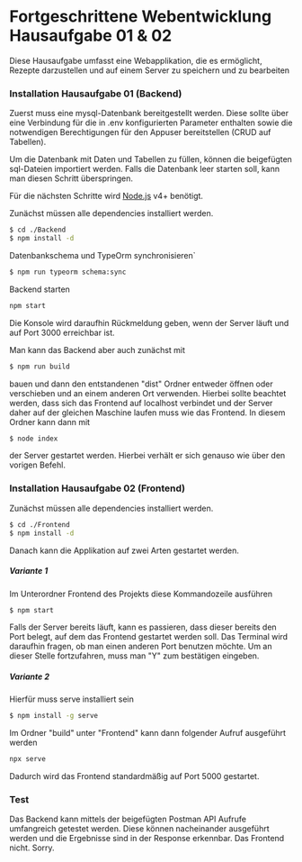 # Fortgeschrittene Webentwicklung Hausaufgabe 01 & 02

Diese Hausaufgabe umfasst eine Webapplikation, die es ermöglicht, Rezepte darzustellen und auf einem Server zu speichern und zu bearbeiten

### Installation Hausaufgabe 01 (Backend)
Zuerst muss eine mysql-Datenbank bereitgestellt werden. Diese sollte über eine Verbindung für die in .env konfigurierten Parameter enthalten sowie die notwendigen Berechtigungen für den Appuser bereitstellen (CRUD auf Tabellen).

Um die Datenbank mit Daten und Tabellen zu füllen, können die beigefügten sql-Dateien importiert werden. Falls die Datenbank leer starten soll, kann man diesen Schritt überspringen. 

Für die nächsten Schritte wird [Node.js](https://nodejs.org/) v4+ benötigt.

Zunächst müssen alle dependencies installiert werden.

```sh
$ cd ./Backend
$ npm install -d
```

Datenbankschema und TypeOrm synchronisieren`
```sh
$ npm run typeorm schema:sync
```

Backend starten

```sh
npm start
```

Die Konsole wird daraufhin Rückmeldung geben, wenn der Server läuft und auf Port 3000 erreichbar ist.

Man kann das Backend aber auch zunächst mit 
```sh
$ npm run build
```
bauen und dann den entstandenen "dist" Ordner entweder öffnen oder verschieben und an einem anderen Ort verwenden. Hierbei sollte beachtet werden, dass sich das Frontend auf localhost verbindet und der Server daher auf der gleichen Maschine laufen muss wie das Frontend.
In diesem Ordner kann dann mit 
```sh
$ node index
```
der Server gestartet werden. Hierbei verhält er sich genauso wie über den vorigen Befehl.

### Installation Hausaufgabe 02 (Frontend)
Zunächst müssen alle dependencies installiert werden.

```sh
$ cd ./Frontend
$ npm install -d
```

Danach kann die Applikation auf zwei Arten gestartet werden.
##### Variante 1
Im Unterordner Frontend des Projekts diese Kommandozeile ausführen 
```sh
$ npm start
```

Falls der Server bereits läuft, kann es passieren, dass dieser bereits den Port belegt, auf dem das Frontend gestartet werden soll. Das Terminal wird daraufhin fragen, ob man einen anderen Port benutzen möchte. Um an dieser Stelle fortzufahren, muss man "Y" zum bestätigen eingeben.

##### Variante 2
Hierfür muss serve installiert sein
```sh
$ npm install -g serve
```
Im Ordner "build" unter "Frontend" kann dann folgender Aufruf ausgeführt werden
```sh
npx serve
```
Dadurch wird das Frontend standardmäßig auf Port 5000 gestartet.

### Test
Das Backend kann mittels der beigefügten Postman API Aufrufe umfangreich getestet werden. Diese können nacheinander ausgeführt werden und die Ergebnisse sind in der Response erkennbar.
Das Frontend nicht. Sorry.